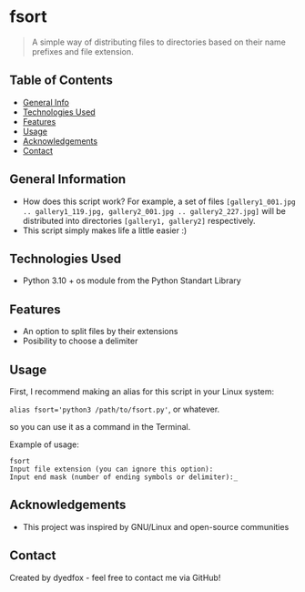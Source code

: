 # fsort
> A simple way of distributing files to directories based on their name prefixes and file extension.

## Table of Contents
* [General Info](#general-information)
* [Technologies Used](#technologies-used)
* [Features](#features)
* [Usage](#usage)
* [Acknowledgements](#acknowledgements)
* [Contact](#contact)
<!-- * [License](#license) -->


## General Information
- How does this script work? For example, a set of files `[gallery1_001.jpg .. gallery1_119.jpg, gallery2_001.jpg .. gallery2_227.jpg]` 
will be distributed into directories `[gallery1, gallery2]` respectively.
- This script simply makes life a little easier :)

<!-- You don't have to answer all the questions - just the ones relevant to your project. -->

## Technologies Used
- Python 3.10 + os module from the Python Standart Library

## Features
- An option to split files by their extensions
- Posibility to choose a delimiter

## Usage

First, I recommend making an alias for this script in your Linux system:

`alias fsort='python3 /path/to/fsort.py'`, or whatever.

so you can use it as a command in the Terminal.

Example of usage:

`fsort`\
`Input file extension (you can ignore this option):`\
`Input end mask (number of ending symbols or delimiter):_`

## Acknowledgements
- This project was inspired by GNU/Linux and open-source communities

## Contact
Created by dyedfox - feel free to contact me via GitHub!


<!-- Optional -->
<!-- ## License -->
<!-- This project is open source and available under the [... License](). -->

<!-- You don't have to include all sections - just the one's relevant to your project -->
